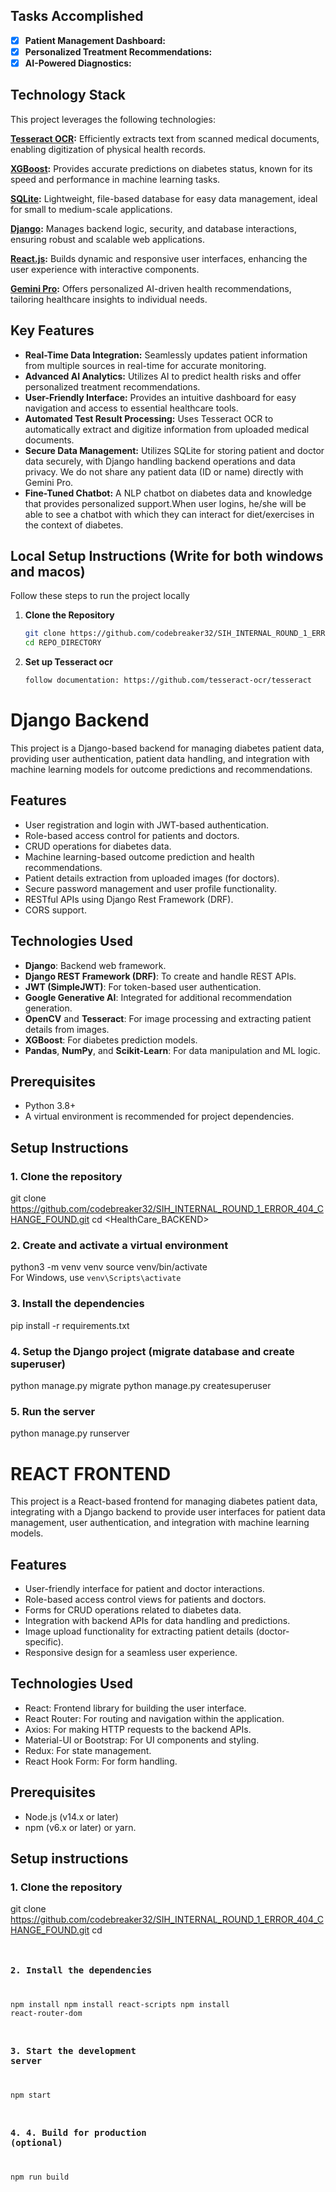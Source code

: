## Tasks Accomplished

- [x] **Patient Management Dashboard:**
- [x] **Personalized Treatment Recommendations:** 
- [x] **AI-Powered Diagnostics:**

## Technology Stack

This project leverages the following technologies:

**[Tesseract OCR](https://github.com/tesseract-ocr/tesseract):** Efficiently extracts text from scanned medical documents, enabling digitization of physical health records.

**[XGBoost](https://xgboost.readthedocs.io/):** Provides accurate predictions on diabetes status, known for its speed and performance in machine learning tasks.

**[SQLite](https://www.sqlite.org/index.html):** Lightweight, file-based database for easy data management, ideal for small to medium-scale applications.

**[Django](https://www.djangoproject.com/):** Manages backend logic, security, and database interactions, ensuring robust and scalable web applications.

**[React.js](https://reactjs.org/):** Builds dynamic and responsive user interfaces, enhancing the user experience with interactive components.

**[Gemini Pro](https://deepmind.google/technologies/gemini/pro/):** Offers personalized AI-driven health recommendations, tailoring healthcare insights to individual needs.


## Key Features

- **Real-Time Data Integration:** Seamlessly updates patient information from multiple sources in real-time for accurate monitoring.
- **Advanced AI Analytics:** Utilizes AI to predict health risks and offer personalized treatment recommendations.
- **User-Friendly Interface:** Provides an intuitive dashboard for easy navigation and access to essential healthcare tools.
- **Automated Test Result Processing:** Uses Tesseract OCR to automatically extract and digitize information from uploaded medical documents.
- **Secure Data Management:** Utilizes SQLite for storing patient and doctor data securely, with Django handling backend operations and data privacy. We do not share any patient data (ID or name) directly with Gemini Pro.
- **Fine-Tuned Chatbot:** A NLP chatbot on diabetes data and knowledge that provides personalized support.When user logins, he/she will be able to see a chatbot with which they can interact for diet/exercises in the context of diabetes.



## Local Setup Instructions (Write for both windows and macos)

Follow these steps to run the project locally

1. **Clone the Repository**
   ```bash
   git clone https://github.com/codebreaker32/SIH_INTERNAL_ROUND_1_ERROR_404_CHANGE_FOUND
   cd REPO_DIRECTORY
   ```
2. **Set up Tesseract ocr**
   ```bash
   follow documentation: https://github.com/tesseract-ocr/tesseract
   ```


# Django Backend 

This project is a Django-based backend for managing diabetes patient data, providing user authentication, patient data handling, and integration with machine learning models for outcome predictions and recommendations.

## Features
- User registration and login with JWT-based authentication.
- Role-based access control for patients and doctors.
- CRUD operations for diabetes data.
- Machine learning-based outcome prediction and health recommendations.
- Patient details extraction from uploaded images (for doctors).
- Secure password management and user profile functionality.
- RESTful APIs using Django Rest Framework (DRF).
- CORS support.

## Technologies Used
- **Django**: Backend web framework.
- **Django REST Framework (DRF)**: To create and handle REST APIs.
- **JWT (SimpleJWT)**: For token-based user authentication.
- **Google Generative AI**: Integrated for additional recommendation generation.
- **OpenCV** and **Tesseract**: For image processing and extracting patient details from images.
- **XGBoost**: For diabetes prediction models.
- **Pandas**, **NumPy**, and **Scikit-Learn**: For data manipulation and ML logic.
  
## Prerequisites

- Python 3.8+
- A virtual environment is recommended for project dependencies.

## Setup Instructions

### 1. Clone the repository
git clone <https://github.com/codebreaker32/SIH_INTERNAL_ROUND_1_ERROR_404_CHANGE_FOUND.git>
cd <HealthCare_BACKEND>

### 2. Create and activate a virtual environment
python3 -m venv venv
source venv/bin/activate  
For Windows, use `venv\Scripts\activate`

### 3. Install the dependencies
pip install -r requirements.txt

### 4. Setup the Django project (migrate database and create superuser)
python manage.py migrate
python manage.py createsuperuser

### 5. Run the server
python manage.py runserver

# REACT FRONTEND 
This project is a React-based frontend for managing diabetes patient data, integrating with a Django backend to provide user interfaces for patient data management, user authentication, and integration with machine learning models.

## Features
- User-friendly interface for patient and doctor interactions.
- Role-based access control views for patients and doctors.
- Forms for CRUD operations related to diabetes data.
- Integration with backend APIs for data handling and predictions.
- Image upload functionality for extracting patient details (doctor-specific).
- Responsive design for a seamless user experience.

## Technologies Used
- React: Frontend library for building the user interface.
- React Router: For routing and navigation within the application.
- Axios: For making HTTP requests to the backend APIs.
- Material-UI or Bootstrap: For UI components and styling.
- Redux: For state management. 
- React Hook Form: For form handling.

## Prerequisites
- Node.js (v14.x or later)
- npm (v6.x or later) or yarn.

## Setup instructions 

### 1. Clone the repository 
git clone <https://github.com/codebreaker32/SIH_INTERNAL_ROUND_1_ERROR_404_CHANGE_FOUND.git>
cd <code>

### 2. Install the dependencies 
npm install
npm install react-scripts 
npm install react-router-dom

### 3. Start the development server
npm start

### 4. 4. Build for production (optional)
npm run build





 

